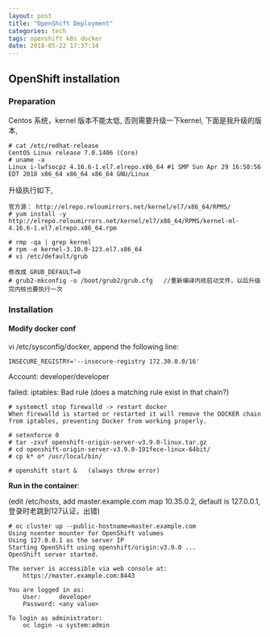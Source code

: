 ```yaml
---
layout: post
title: "OpenShift Deployment"
categories: tech
tags: openshift k8s docker
date: 2018-05-22 17:37:14
---
```


## OpenShift installation

### Preparation

Centos 系统，kernel 版本不能太低, 否则需要升级一下kernel, 下面是我升级的版本,
```
# cat /etc/redhat-release 
CentOS Linux release 7.0.1406 (Core)
# uname -a
Linux i-lwfsocpz 4.16.6-1.el7.elrepo.x86_64 #1 SMP Sun Apr 29 16:50:56 EDT 2018 x86_64 x86_64 x86_64 GNU/Linux
```

升级执行如下,
```
官方源： http://elrepo.reloumirrors.net/kernel/el7/x86_64/RPMS/
# yum install -y http://elrepo.reloumirrors.net/kernel/el7/x86_64/RPMS/kernel-ml-4.16.6-1.el7.elrepo.x86_64.rpm

# rmp -qa | grep kernel
# rpm -e kernel-3.10.0-123.el7.x86_64
# vi /etc/default/grub

修改成 GRUB_DEFAULT=0
# grub2-mkconfig -o /boot/grub2/grub.cfg   //重新编译内核启动文件，以后升级完内核也要执行一次
```

### Installation

#### Modify docker conf
vi /etc/sysconfig/docker, append the following line:
```
INSECURE_REGISTRY='--insecure-registry 172.30.0.0/16'
```

Account: developer/developer

failed: iptables: Bad rule (does a matching rule exist in that chain?)

```
# systemctl stop firewalld -> restart docker
When firewalld is started or restarted it will remove the DOCKER chain from iptables, preventing Docker from working properly.

# setenforce 0
# tar -zxvf openshift-origin-server-v3.9.0-linux.tar.gz
# cd openshift-origin-server-v3.9.0-191fece-linux-64bit/
# cp k* o* /usr/local/bin/

# openshift start &   (always throw error)
```

**Run in the container**:

(edit /etc/hosts, add master.example.com map 10.35.0.2, default is 127.0.0.1, 登录时老跳到127认证，出错)
```
# oc cluster up --public-hostname=master.example.com
Using nsenter mounter for OpenShift volumes
Using 127.0.0.1 as the server IP
Starting OpenShift using openshift/origin:v3.9.0 ...
OpenShift server started.

The server is accessible via web console at:
    https://master.example.com:8443

You are logged in as:
    User:     developer
    Password: <any value>

To login as administrator:
    oc login -u system:admin
```

